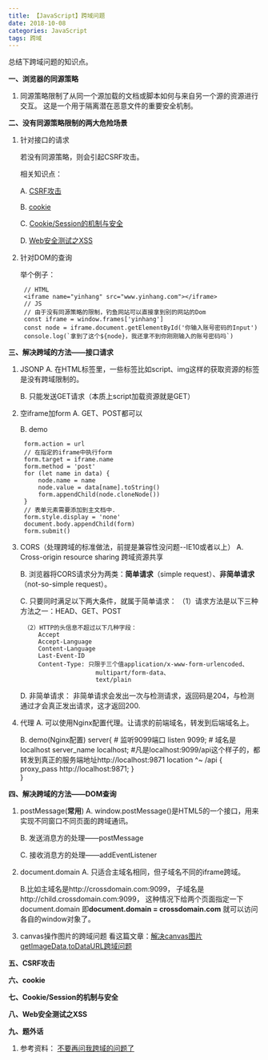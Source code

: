 ```yaml
---
title: 【JavaScript】跨域问题
date: 2018-10-08
categories: JavaScript 
tags: 跨域 
---
```


总结下跨域问题的知识点。

<!--more-->
**一、浏览器的同源策略**
1. 同源策略限制了从同一个源加载的文档或脚本如何与来自另一个源的资源进行交互。
    这是一个用于隔离潜在恶意文件的重要安全机制。

**二、没有同源策略限制的两大危险场景**
1. 针对接口的请求

    若没有同源策略，则会引起CSRF攻击。

    相关知识点：

    A. [CSRF攻击](#csrf)
    
    B. [cookie](#cookie)

    C. [Cookie/Session的机制与安全](#session)

    D. [Web安全测试之XSS](#xss)

2. 针对DOM的查询

    举个例子：

        // HTML
        <iframe name="yinhang" src="www.yinhang.com"></iframe>
        // JS
        // 由于没有同源策略的限制，钓鱼网站可以直接拿到别的网站的Dom
        const iframe = window.frames['yinhang']
        const node = iframe.document.getElementById('你输入账号密码的Input')
        console.log(`拿到了这个${node}，我还拿不到你刚刚输入的账号密码吗`)

**三、解决跨域的方法——接口请求**
1. JSONP
    A. 在HTML标签里，一些标签比如script、img这样的获取资源的标签是没有跨域限制的。

    B. 只能发送GET请求（本质上script加载资源就是GET）

2. 空iframe加form
    A. GET、POST都可以

    B. demo

        form.action = url
        // 在指定的iframe中执行form
        form.target = iframe.name
        form.method = 'post'
        for (let name in data) {
            node.name = name
            node.value = data[name].toString()
            form.appendChild(node.cloneNode())
        }
        // 表单元素需要添加到主文档中.
        form.style.display = 'none'
        document.body.appendChild(form)
        form.submit()

3. CORS（处理跨域的标准做法，前提是兼容性没问题--IE10或者以上）
    A. Cross-origin resource sharing 跨域资源共享

    B. 浏览器将CORS请求分为两类：**简单请求**（simple request）、**非简单请求**（not-so-simple request）。

    C. 只要同时满足以下两大条件，就属于简单请求：
        （1）请求方法是以下三种方法之一：HEAD、GET、POST

        （2）HTTP的头信息不超过以下几种字段：  
            Accept  
            Accept-Language  
            Content-Language  
            Last-Event-ID  
            Content-Type: 只限于三个值application/x-www-form-urlencoded、
                            multipart/form-data、
                            text/plain 
           
    D. 非简单请求：
        非简单请求会发出一次与检测请求，返回码是204，与检测通过才会真正发出请求，这才返回200.

4. 代理
    A. 可以使用Nginx配置代理。让请求的前端域名，转发到后端域名上。

    B. demo(Nginx配置)
        server{
            # 监听9099端口
            listen 9099;
            # 域名是localhost
            server_name localhost;
            #凡是localhost:9099/api这个样子的，都转发到真正的服务端地址http://localhost:9871 
            location ^~ /api {
                proxy_pass http://localhost:9871;
            }    
        }

**四、解决跨域的方法——DOM查询**
1. postMessage(**常用**)
    A. window.postMessage()是HTML5的一个接口，用来实现不同窗口不同页面的跨域通讯。  

    B. 发送消息方的处理——postMessage

    C. 接收消息方的处理——addEventListener

2. document.domain
    A. 只适合主域名相同，但子域名不同的iframe跨域。

    B.比如主域名是http://crossdomain.com:9099，
    子域名是http://child.crossdomain.com:9099，
    这种情况下给两个页面指定一下document.domain
    即**document.domain = crossdomain.com**
    就可以访问各自的window对象了。

3. canvas操作图片的跨域问题
    看这篇文章：[解决canvas图片getImageData,toDataURL跨域问题](https://www.zhangxinxu.com/wordpress/2018/02/crossorigin-canvas-getimagedata-cors/)

**五、CSRF攻击<div id="csrf"></div>**

**六、cookie<div id="cookie"></div>**

**七、Cookie/Session的机制与安全<div id="session"></div>**

**八、Web安全测试之XSS<div id="xss"></div>**

**九、题外话**
1. 参考资料： [不要再问我跨域的问题了](https://segmentfault.com/a/1190000015597029)

